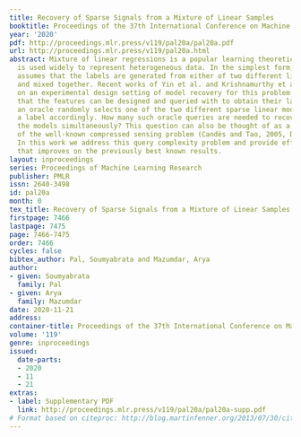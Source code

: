 ```yaml
---
title: Recovery of Sparse Signals from a Mixture of Linear Samples
booktitle: Proceedings of the 37th International Conference on Machine Learning
year: '2020'
pdf: http://proceedings.mlr.press/v119/pal20a/pal20a.pdf
url: http://proceedings.mlr.press/v119/pal20a.html
abstract: Mixture of linear regressions is a popular learning theoretic model that
  is used widely to represent heterogeneous data. In the simplest form, this model
  assumes that the labels are generated from either of two different linear models
  and mixed together. Recent works of Yin et al. and Krishnamurthy et al., 2019, focus
  on an experimental design setting of model recovery for this problem. It is assumed
  that the features can be designed and queried with to obtain their label. When queried,
  an oracle randomly selects one of the two different sparse linear models and generates
  a label accordingly. How many such oracle queries are needed to recover both of
  the models simultaneously? This question can also be thought of as a generalization
  of the well-known compressed sensing problem (Candès and Tao, 2005, Donoho, 2006).
  In this work we address this query complexity problem and provide efficient algorithms
  that improves on the previously best known results.
layout: inproceedings
series: Proceedings of Machine Learning Research
publisher: PMLR
issn: 2640-3498
id: pal20a
month: 0
tex_title: Recovery of Sparse Signals from a Mixture of Linear Samples
firstpage: 7466
lastpage: 7475
page: 7466-7475
order: 7466
cycles: false
bibtex_author: Pal, Soumyabrata and Mazumdar, Arya
author:
- given: Soumyabrata
  family: Pal
- given: Arya
  family: Mazumdar
date: 2020-11-21
address: 
container-title: Proceedings of the 37th International Conference on Machine Learning
volume: '119'
genre: inproceedings
issued:
  date-parts:
  - 2020
  - 11
  - 21
extras:
- label: Supplementary PDF
  link: http://proceedings.mlr.press/v119/pal20a/pal20a-supp.pdf
# Format based on citeproc: http://blog.martinfenner.org/2013/07/30/citeproc-yaml-for-bibliographies/
---
```

